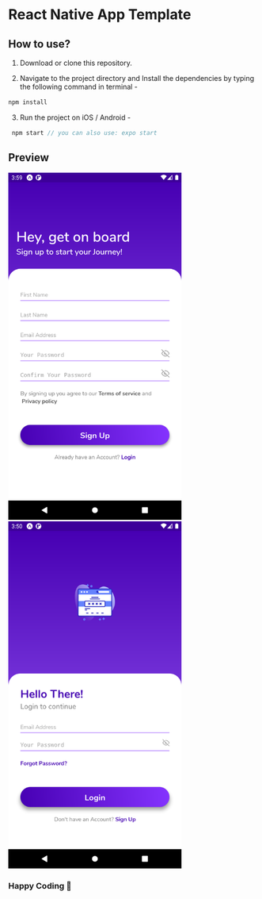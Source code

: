 # React Native App Template 
## How to use?

1. Download or clone this repository.

2. Navigate to the project directory and Install the dependencies by typing the following command in terminal -

```js
npm install
```

3. Run the project on iOS / Android -

```js
 npm start // you can also use: expo start
```

## Preview
<p flex-direction="row">
<img src="https://github.com/durgeshahire07/react-native-template/blob/main/src/screenshots/sign-up.png" alt="register" width="350" />
<img src="https://github.com/durgeshahire07/react-native-template/blob/main/src/screenshots/login.png" alt="login" width="350" />
</p>

### Happy Coding 🚀
